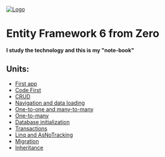 [![Logo](https://raw.githubusercontent.com/verloka/EFFromZero/master/merch/logo.jpg)](https://github.com/verloka/EFFromZero)

# Entity Framework 6 from Zero
**I study the technology and this is my "note-book"**

## Units:
  - [First app](https://github.com/verloka/EF6FromZero/tree/master/src/Chapter_1/Chapter_1)
  - [Code First](https://github.com/verloka/EF6FromZero/tree/master/src/Chapter_2)
  - [CRUD](https://github.com/verloka/EF6FromZero/blob/master/src/Chapter_3/CRUD.cs)
  - [Navigation and data loading](https://github.com/verloka/EF6FromZero/blob/master/src/Chapter_3/DataLoading.cs)
  - [One-to-one and many-to-many](https://github.com/verloka/EF6FromZero/blob/master/src/Chapter_3/Relationships.cs)
  - [One-to-many](https://github.com/verloka/EF6FromZero/blob/master/src/Chapter_3/DataLoading.cs)
  - [Database initialization](https://github.com/verloka/EF6FromZero/blob/master/src/Chapter_3/Core/DBInittializer.cs)
  - [Transactions](https://github.com/verloka/EF6FromZero/blob/master/src/Chapter_3/Transactions.cs)
  - [Linq and AsNoTracking](https://github.com/verloka/EFFromZero/blob/master/src/Chapter_4/Program.cs)
  - [Migration](https://github.com/verloka/EFFromZero/blob/master/src/Chapter_5/Program.cs)
  - [Inheritance](https://github.com/verloka/EFFromZero/blob/master/src/Chapter_6/Program.cs)